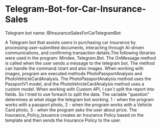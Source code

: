 # Telegram-Bot-for-Car-Insurance-Sales

Telegram bot name: @InsuranceSalesForCarTelegramBot

  A Telegram bot that assists users in purchasing car insurance by processing
user-submitted documents, interacting through AI-driven communications, and confirming
transaction details.The following libraries were used in the program: Mindee, Telegram.Bot.
  The OnMessage method is called when the user sends a message to the telegram bot. The method can handle the command /start and also images. When working with images, program are executed methods PhotoPassportAnalysis and PhotoVehicleCardAnalysis. The PhotoPassportAnalysis method uses the PassportV1 model, and the PhotoVehicleCardAnalysis method uses a custom model. When working with Custom API, I can`t split the report into fields. So I tried to use foreach to split the data.
  The variable "question" determines at what stage the telegram bot working. 1 - when the program works with a passport photo, 2 - when the program works with a Vehicle Card photo, 3 - when the program asks the user about price. The Insurance_Policy_Issuance creates an Insurance Policy based on the template and then sends the Insurance Policy to the user.
